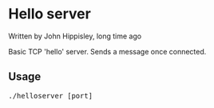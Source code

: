 # Hello server
Written by John Hippisley, long time ago

Basic TCP 'hello' server. Sends a message once connected.

## Usage
<pre>
./helloserver [port]
</pre>
